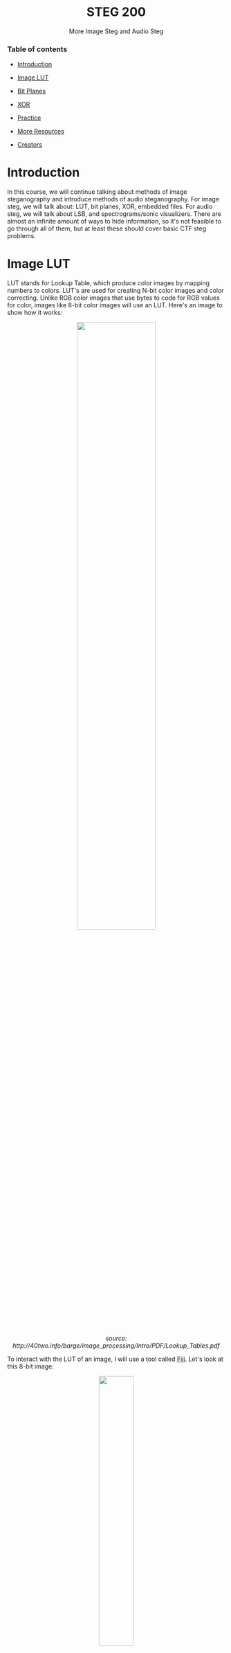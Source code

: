 <h1 align="center">STEG 200</h1>
  <p align="center">
     More Image Steg and Audio Steg
  </p>

### Table of contents

- [Introduction](#introduction)
- [Image LUT](#image-lut)
- [Bit Planes](#image-bit-planes)
- [XOR](#image-xor)

- [Practice](#practice)
- [More Resources](#more-resources)
- [Creators](#creators)

# Introduction
In this course, we will continue talking about methods of image steganography and introduce methods of audio steganography. For image steg, we will talk about: LUT, bit planes, XOR, embedded files. For audio steg, we will talk about LSB, and spectrograms/sonic visualizers. There are almost an infinite amount of ways to hide information, so it's not feasible to go through all of them, but at least these should cover basic CTF steg problems.

# Image LUT
LUT stands for Lookup Table, which produce color images by mapping numbers to colors. LUT's are used for creating N-bit color images and color correcting. Unlike RGB color images that use bytes to code for RGB values for color, images like 8-bit color images will use an LUT. Here's an image to show how it works:

<p align="center">
    <img src="https://github.com/MasonCompetitiveCyber/ctf-courses/raw/main/images/steg/how-lut-works.png" width=60%  height=60%><br>
    <em>source: http://40two.info/barge/image_processing/Intro/PDF/Lookup_Tables.pdf</em>
</p>

To interact with the LUT of an image, I will use a tool called [Fiji](https://imagej.net/software/fiji/). Let's look at this 8-bit image:

<p align="center"><img src="https://github.com/MasonCompetitiveCyber/ctf-courses/raw/main/images/steg/parrots.gif" width=40%  height=40%></p>

Using Fiji, we can go to `Image > Color > Edit LUT` to see the following LUT:

<p align="center"><img src="https://github.com/MasonCompetitiveCyber/ctf-courses/raw/main/images/steg/parrot-lut.png" width=30%  height=30%></p>

We can see 256 different colors (which makes sense since an 8-bit value can hold numbers 0-255). By changing the colors associated to any of the 256 values, we can change the colors that make up the image. 

Where is this going? Well what happens if we take an image and make all of the LUT colors the exact same, maybe black? Well then the entire image will be black and we will have no idea what the actual image is supposed to show, and thus we can hide a secret message. 

Let's say we're given the following image and are tasked with finding the secret message: 

<p align="center">
    <img src="https://github.com/MasonCompetitiveCyber/ctf-courses/raw/main/Steg/STEG%20200/lut-steg.gif" width=40%  height=40%><br>
    <em>lut-steg.tif</em>
</p>

Opening it in Fiji and viewing the LUT, we see that it's all black.

<p align="center"><img src="https://github.com/MasonCompetitiveCyber/ctf-courses/raw/main/images/steg/steg-lut.png" width=40%  height=40%></p>

If we click on the first LUT color value and change it to something that's not black, like red, we see the secret message.

<p align="center"><img src="https://github.com/MasonCompetitiveCyber/ctf-courses/raw/main/images/steg/steg-lut-solved.png" width=40%  height=40%></p>

This is just one simple (and somewhat rare) method of hiding information in an image, there are plenty more. The goal was just to open your eyes to some different techniques that can be used for manipulating images. 

p.s. The tool `stegsolve` will be introduced in the next section, which has the functionality to set a random color map for an image. It will also make the secret message visible. You can try it out yourself. 


# Image Bit Planes
Hiding images in specific bit planes is a popular method of steganography. This method is very similar to LSB steg, in that it manipulates the values of the actual bits of a pixel. Each bit in an RGB byte is a part of a bit plane. The LSB would be bit plane 0. The next bit would be bit plane 1, and so on. This means that LSB steg is really just using getting information from one specific bit plane. Here is a visualization of the 8 bit planes in a greyscale image:

<p align="center">
    <img src="https://github.com/MasonCompetitiveCyber/ctf-courses/raw/main/images/steg/bit-planes.jpg" width=40%  height=40%><br>
    <em>source: https://www.mathworks.com/matlabcentral/mlc-downloads/downloads/submissions/53189/versions/1/screenshot.jpg</em>
</p>

Various tools usually can help visualize these bit planes based on the color of the pixel. So red bit plane 0 would give you all of the bits in bit plane 0 for only the bytes coding for red of each pixel, and so on. There are two good tools for this: `stegsolve` (linux) and [stegonline](https://stegonline.georgeom.net/). Use the following commands to install and run stegsolve on linux:

```bash
wget http://www.caesum.com/handbook/Stegsolve.jar -O stegsolve.jar
chmod +x stegsolve.jar
./stegsolve.jar
```

Let's take a look at the following image and see if we can find the flag by looking through the bit planes. I will be using [stegonline](https://stegonline.georgeom.net/) but `stegsolve` will work the exact same.

<p align="center">
    <img src="https://github.com/MasonCompetitiveCyber/ctf-courses/raw/main/steg/STEG 200/octogun-bit-plane.png" width=40%  height=40%><br>
    <em>source: my incredible Paint3D skills (octogun-bit-plane.png)</em>
</p>

Here is what red bit plane 0 looks like:

<p align="center"><img src="https://github.com/MasonCompetitiveCyber/ctf-courses/raw/main/images/steg/red-0.png" width=40%  height=40%></p>

Here is what red bit plane 2 looks like:

<p align="center"><img src="https://github.com/MasonCompetitiveCyber/ctf-courses/raw/main/images/steg/red-2.png" width=40%  height=40%></p>

But if we look at red bit plane 1, we see the flag!

<p align="center"><img src="https://github.com/MasonCompetitiveCyber/ctf-courses/raw/main/images/steg/red-1-flag.png" width=40%  height=40%></p>

# Image XOR
Another method of hiding images in other images is performing a logic operation between the bits of the two images, such as an XOR (exclusive or). If you already know about XOR, feel free to skip this and the next paragraph. XOR (symbol is ⊕) compares two bits and returns `0` if they are equal and `1` if they are not. Here is a basic table to show this logic:

| x | y | x ⊕ y |
|:-:|:-:|:------:|
| 0 | 0 |   0    |
| 0 | 1 |   1    |
| 1 | 0 |   1    |
| 1 | 1 |   0    |

XOR is a very popular operation which you will encounter a lot, especially in cryptography. This is because it's copeletely reversible, so `x ⊕ y = z, x = y ⊕ z`. Try to verify this in your head using the table above. In relation to image steganography, this means that if you XOR your secret image with some random cover image and get an output image, you can get your secret image back by XORing the output image with the cover image (the cover image is acting like a key). In formula terms: `steg operation: key ⊕ message = output`, `unsteg operation: output ⊕ key = message`, in which `key` = cover image and `message` = secret image. I will not go into detail about uses of XOR in cryptography since it is discussed in the CRYPTO course.

Let's say we're given two files, the output of an image XOR operation and the cover image used in the operation:

<p align="center">
    <img src="https://github.com/MasonCompetitiveCyber/ctf-courses/raw/main/steg/STEG 200/xor-steg.gif" width=40%  height=40%><br>
    <em>XOR output</em>
</p>

<p align="center">
    <img src="https://github.com/MasonCompetitiveCyber/ctf-courses/raw/main/steg/STEG 200/xor-cover.jpg" width=40%  height=40%><br>
    <em>cover image</em>
</p>

There are several ways you can XOR these, including using `imagemagick` on linux or using Fiji, as we did last time. I will show both methods here.

#### `Fiji`
1. open both files in Fiji
2. `Process > Image Calculator`
3. Select one image for `Image 1`, the other for `Image 2`, and set the `operation` to `XOR`. 
4. You should see the flag in the output image!

#### `imagemagick`
1. Install on linux
```
wget https://download.imagemagick.org/ImageMagick/download/binaries/magick (or download from browser, which is faster)
chmod +x magic 
```
2. run `./magic xor-cover.jpg xor-steg.tif -evaluate-sequence xor output`
3. You should see the flag in the output image!

<p align="center">
    <img src="https://github.com/MasonCompetitiveCyber/ctf-courses/raw/main/steg/STEG 200/xor-secret.jpg" width=40%  height=40%><br>
    <em>secret image</em>
</p>
